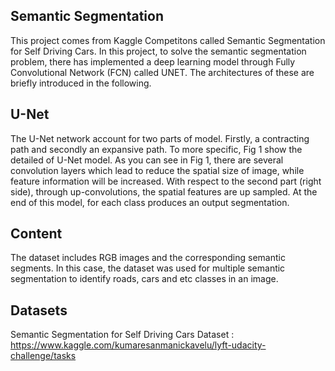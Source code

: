## Semantic Segmentation
This project comes from Kaggle Competitons called Semantic Segmentation for Self Driving Cars. In this project, to solve the semantic segmentation problem, there has implemented a deep learning model through Fully Convolutional Network (FCN) called UNET. The architectures of these are briefly introduced in the following.

## U-Net 
The U-Net network account for two parts of model. Firstly, a contracting path and secondly an expansive path. To more specific, Fig 1 show the detailed of U-Net model. As you can see in Fig 1, there are several convolution layers which lead to reduce the spatial size of image, while feature information will be increased. With respect to the second part (right side), through up-convolutions, the spatial features are up sampled. At the end of this model, for each class produces an output segmentation.

## Content
The dataset includes RGB images and the corresponding semantic segments.
In this case, the dataset was used for multiple semantic segmentation to identify roads, cars and etc classes in an image.

## Datasets
Semantic Segmentation for Self Driving Cars Dataset : https://www.kaggle.com/kumaresanmanickavelu/lyft-udacity-challenge/tasks
 

